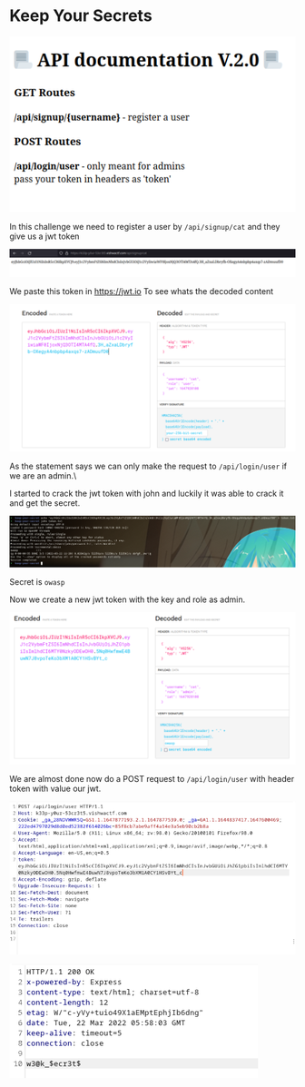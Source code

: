 # Keep Your Secrets

![index](index.png)

In this challenge we need to register a user by `/api/signup/cat` and they give us a jwt token

![jwt](jwt.png)

We paste this token in https://jwt.io To see whats the decoded content

![decoded jwt](decoded.png)

As the statement says we can only make the request to `/api/login/user` if we are an admin.\

I started to crack the jwt token with john and luckily it was able to crack it and get the secret.

![secret png](secret.png)

Secret is `owasp`

Now we create a new jwt token with the key and role as admin.

![new jwt](new-jwt.png)

We are almost done now do a POST request to `/api/login/user` with header token with value our jwt.

![payload](payload.png)

![flag](flag.png)
